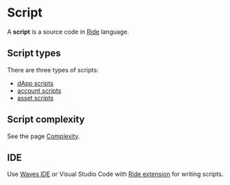 # Script

A **script** is a source code in [Ride](/en/ride/about-ride) language.

## Script types

There are three types of scripts:

* [dApp scripts](/en/ride/script/script-types/dapp-script)
* [account scripts](/en/ride/script/script-types/account-script)
* [asset scripts](/en/ride/script/script-types/asset-script)

## Script complexity

See the page [Complexity](/en/ride/base-concepts/complexity).

## IDE

Use [Waves IDE](https://ide.wavesplatform.com) or Visual Studio Code with [Ride extension](https://marketplace.visualstudio.com/items?itemName=wavesplatform.waves-ride) for writing scripts.
